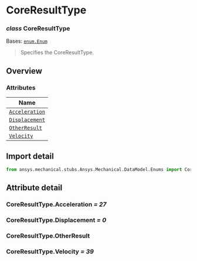 # CoreResultType

<a id="CoreResultType"></a>

### *class* CoreResultType

Bases: [`enum.Enum`](https://docs.python.org/3/library/enum.html#enum.Enum)

> Specifies the CoreResultType.

> <!-- !! processed by numpydoc !! -->

<a id="overview"></a>

## Overview

### Attributes

| Name |
| -------------------------------------------------------------------------------------------------------- |
| [`Acceleration`](../../../ACT/Automation/Mechanical/BoundaryConditions/Acceleration.md#Acceleration) |
| [`Displacement`](../../../ACT/Automation/Mechanical/BoundaryConditions/Displacement.md#Displacement) |
| [`OtherResult`](#CoreResultType.OtherResult) |
| [`Velocity`](../../../ACT/Automation/Mechanical/BoundaryConditions/Velocity.md#Velocity) |

<a id="import-detail"></a>

## Import detail

```python
from ansys.mechanical.stubs.Ansys.Mechanical.DataModel.Enums import CoreResultType
```

<a id="attribute-detail"></a>

## Attribute detail

<a id="CoreResultType.Acceleration"></a>

### CoreResultType.Acceleration *= 27*

<a id="CoreResultType.Displacement"></a>

### CoreResultType.Displacement *= 0*

<a id="CoreResultType.OtherResult"></a>

### CoreResultType.OtherResult

<a id="CoreResultType.Velocity"></a>

### CoreResultType.Velocity *= 39*
